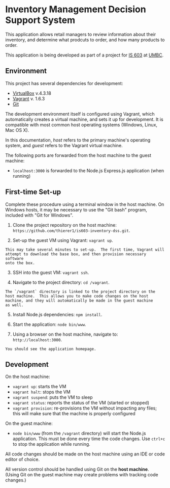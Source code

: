 Inventory Management Decision Support System
============================================

This application allows retail managers to review information about their 
inventory, and determine what prodcuts to order, and how many products to 
order.

This application is being developed as part of a project for 
[IS 603](http://informationsystems.umbc.edu/home/graduate-programs/graduate-course-listing/is-603-decision-technology-systems-credits-3/)
at [UMBC](http://www.umbc.edu).


Environment
------------

This project has several dependencies for development: 

  - [VirtualBox](https://www.virtualbox.org/wiki/Downloads) v.4.3.18
  - [Vagrant](https://www.vagrantup.com/downloads.html) v. 1.6.3
  - [Git](http://git-scm.com/downloads)

The development environment itself is configured using Vagrant, which 
automatically creates a virtual machine, and sets it up for development.  It 
is compatible with most common host operating systems (Windows, Linux, 
Mac OS X).

In this documentation, _host_ refers to the primary machine's operating 
system, and _guest_ refers to the Vagrant virtual machine.

The following ports are forwarded from the host machine to the guest machine:

  - `localhost:3000` is forwarded to the Node.js Express.js application 
     (when running)


First-time Set-up
-----------------

Complete these procedure using a terminal window in the host machine.  On 
Windows hosts, it may be necessary to use the "Git bash" program, included 
with "Git for Windows".

  1.	Clone the project repository on the host machine: 
  	`https://github.com/thierer1/is603-inventory-dss.git`.

  2.	Set-up the guest VM using Vagrant: 
  	`vagrant up`.

	This may take several minutes to set-up.  The first time, Vagrant will 
	attempt to download the base box, and then provision necessary software 
	onto the box.  

  3.	SSH into the guest VM: 
	`vagrant ssh`.

  4.	Navigate to the project directory:
	`cd /vagrant`.

	The `/vagrant` directory is linked to the project directory on the 
	host machine.  This allows you to make code changes on the host 
	machine, and they will automatically be made in the guest machine 
	as well. 

  5.	Install Node.js dependencies:
	`npm install`.

  6.	Start the application:
	`node bin/www`.

  7.	Using a browser on the host machine, navigate to:
	`http://localhost:3000`.

	You should see the application homepage. 


Development
-----------

On the host machine: 

  - `vagrant up`: starts the VM
  - `vagrant halt`: stops the VM
  - `vagrant suspend`: puts the VM to sleep
  - `vagrant status`: reports the status of the VM (started or stopped)
  - `vagrant provision`: re-provisions the VM without impacting any files; this 
  	will make sure that the machine is properly configured

On the guest machine: 

  - `node bin/www` (from the `/vagrant` directory) will start the Node.js 
    application.  This must be done every time the code changes.  Use 
    `ctrl+c` to stop the application while running.

All code changes should be made on the host machine using an IDE or code 
editor of choice.

All version control should be handled using Git on the **host machine**.  
(Using Git on the guest machine may create problems with tracking code 
changes.)
